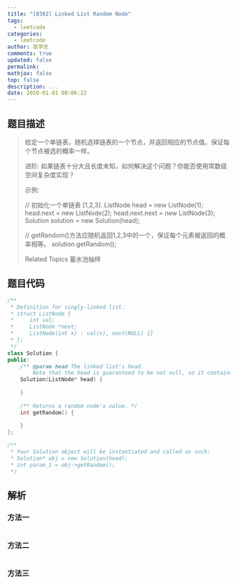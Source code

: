 ```yaml
---
title: "[0382] Linked List Random Node"
tags:
  - leetcode
categories:
  - leetcode
author: 张学志
comments: true
updated: false
permalink:
mathjax: false
top: false
description: ...
date: 2020-01-01 00:06:22
---
```


## 题目描述

> 给定一个单链表，随机选择链表的一个节点，并返回相应的节点值。保证每个节点被选的概率一样。 
> 
> 进阶: 
> 如果链表十分大且长度未知，如何解决这个问题？你能否使用常数级空间复杂度实现？ 
> 
> 示例: 
> 
> 
> // 初始化一个单链表 [1,2,3].
> ListNode head = new ListNode(1);
> head.next = new ListNode(2);
> head.next.next = new ListNode(3);
> Solution solution = new Solution(head);
> 
> // getRandom()方法应随机返回1,2,3中的一个，保证每个元素被返回的概率相等。
> solution.getRandom();
> 
> Related Topics 蓄水池抽样

## 题目代码

```cpp
/**
 * Definition for singly-linked list.
 * struct ListNode {
 *     int val;
 *     ListNode *next;
 *     ListNode(int x) : val(x), next(NULL) {}
 * };
 */
class Solution {
public:
    /** @param head The linked list's head.
        Note that the head is guaranteed to be not null, so it contains at least one node. */
    Solution(ListNode* head) {
        
    }
    
    /** Returns a random node's value. */
    int getRandom() {
        
    }
};

/**
 * Your Solution object will be instantiated and called as such:
 * Solution* obj = new Solution(head);
 * int param_1 = obj->getRandom();
 */
```

## 解析

### 方法一

```cpp

```

### 方法二

```cpp

```

### 方法三

```cpp

```

